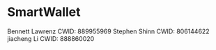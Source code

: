 # SmartWallet
Bennett Lawrenz CWID: 889955969
Stephen Shinn   CWID: 806144622
jiacheng Li     CWID: 888860020
